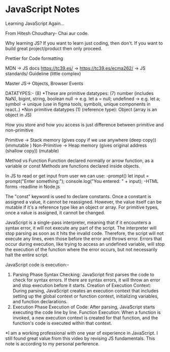 # JavaScript Notes
Learning JavaScript Again...

From Hitesh Choudhary- Chai aur code.

Why learning JS?
If you want to learn just coding, then don't. If you want to build great project/product then only proceed.

Prettier for Code formatting

MDN -> JS docs
https://tc39.es/ -> https://tc39.es/ecma262/ -> JS standards/ Guideline (little complex)

Master JS-> Objects, Browser Events

DATATYPES:- (8)
*These are primitive datatypes: (7)
number (includes NaN), bigint, string, boolean
null -> e.g. let a = null;
undefined -> e.g. let a;
symbol -> unique (use in figma tools, symbols, unique components in react..)
*Non primitive datatypes (1) (reference type): Object (array is an object in JS)

How you store and how you access is just difference between primitive and non-primitive

Primitive -> Stack memory (gives copy if we use anywhere (deep copy)) (immutable )
Non-Primitive -> Heap memory (gives original address (shallow copy)) (mutable)

Method vs Function
Function declared normally or arrow function, as a variable or const
Methods are functions declared inside objects.

In JS to read or get input from user we can use:
-prompt()
    let input = prompt("Enter something:");
    console.log("You entered: " + input);
-HTML forms
-readline in Node.js

The "const" keyword is used to declare constants. Once a constant is assigned a value, it cannot be reassigned. However, the value itself can be mutable if it's a reference type like an object or array. For primitive types, once a value is assigned, it cannot be changed.

JavaScript is a single-pass interpreter, meaning that if it encounters a syntax error, it will not execute any part of the script. The interpreter will stop parsing as soon as it hits the invalid code. Therefore, the script will not execute any lines, even those before the error and throws error.
Errors that occur during execution, like trying to access an undefined variable, will stop the execution of the function where the error occurs, but not necessarily halt the entire script.

JavaScript code is execution:-
1. Parsing Phase
Syntax Checking: JavaScript first parses the code to check for syntax errors. If there are syntax errors, it will throw an error and stop execution before it starts.
Creation of Execution Context: During parsing, JavaScript creates an execution context that includes setting up the global context or function context, initializing variables, and function declarations.
2. Execution Phase
Execution of Code: After parsing, JavaScript starts executing the code line by line.
Function Execution: When a function is invoked, a new execution context is created for that function, and the function's code is executed within that context.

*I am a working professional with one year of experience in JavaScript. I still found great value from this video by revising JS fundamentals. This note is according to my personal perference.